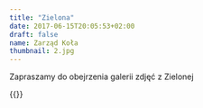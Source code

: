 ```yaml
---
title: "Zielona"
date: 2017-06-15T20:05:53+02:00
draft: false
name: Zarząd Koła
thumbnail: 2.jpg
---
```


Zapraszamy do obejrzenia galerii zdjęć z Zielonej

<!--more-->

{{<gallery>}}
